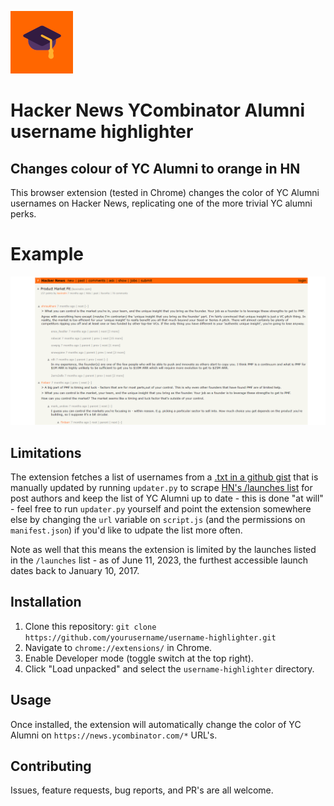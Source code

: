 ![Logo](logo.png)

# Hacker News YCombinator Alumni username highlighter
## Changes colour of YC Alumni to orange in HN

This browser extension (tested in Chrome) changes the color of YC Alumni usernames on Hacker News, replicating one of the more trivial YC alumni perks.

# Example

![Example](example.png)

## Limitations

The extension fetches a list of usernames from a [.txt in a github gist](https://gist.github.com/emilonpt/4042c34b5214eadd6d875c23c16f2838) that is manually updated by running `updater.py` to scrape [HN's /launches list](https://news.ycombinator.com/launches) for post authors and keep the list of YC Alumni up to date - this is done "at will" - feel free to run `updater.py` yourself and point the extension somewhere else by changing the `url` variable on `script.js` (and the permissions on `manifest.json`) if you'd like to udpate the list more often.

Note as well that this means the extension is limited by the launches listed in the `/launches` list - as of June 11, 2023, the furthest accessible launch dates back to January 10, 2017.

## Installation

1. Clone this repository: `git clone https://github.com/yourusername/username-highlighter.git`
2. Navigate to `chrome://extensions/` in Chrome.
3. Enable Developer mode (toggle switch at the top right).
4. Click "Load unpacked" and select the `username-highlighter` directory.

## Usage

Once installed, the extension will automatically change the color of YC Alumni on `https://news.ycombinator.com/*` URL's.

## Contributing
Issues, feature requests, bug reports, and PR's are all welcome.